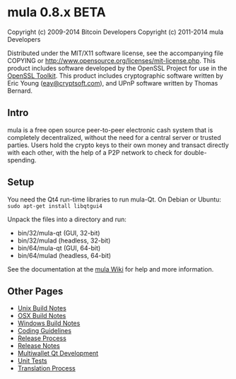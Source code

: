 mula 0.8.x BETA
====================

Copyright (c) 2009-2014 Bitcoin Developers
Copyright (c) 2011-2014 mula Developers

Distributed under the MIT/X11 software license, see the accompanying
file COPYING or http://www.opensource.org/licenses/mit-license.php.
This product includes software developed by the OpenSSL Project for use in the [OpenSSL Toolkit](http://www.openssl.org/). This product includes
cryptographic software written by Eric Young ([eay@cryptsoft.com](mailto:eay@cryptsoft.com)), and UPnP software written by Thomas Bernard.


Intro
---------------------
mula is a free open source peer-to-peer electronic cash system that is
completely decentralized, without the need for a central server or trusted
parties.  Users hold the crypto keys to their own money and transact directly
with each other, with the help of a P2P network to check for double-spending.


Setup
---------------------
You need the Qt4 run-time libraries to run mula-Qt. On Debian or Ubuntu:
	`sudo apt-get install libqtgui4`

Unpack the files into a directory and run:

- bin/32/mula-qt (GUI, 32-bit)
- bin/32/mulad (headless, 32-bit)
- bin/64/mula-qt (GUI, 64-bit)
- bin/64/mulad (headless, 64-bit)

See the documentation at the [mula Wiki](http://mula.info)
for help and more information.


Other Pages
---------------------
- [Unix Build Notes](build-unix.md)
- [OSX Build Notes](build-osx.md)
- [Windows Build Notes](build-msw.md)
- [Coding Guidelines](coding.md)
- [Release Process](release-process.md)
- [Release Notes](release-notes.md)
- [Multiwallet Qt Development](multiwallet-qt.md)
- [Unit Tests](unit-tests.md)
- [Translation Process](translation_process.md)
